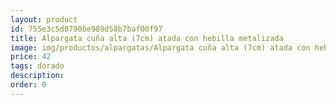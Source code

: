 ```yaml
---
layout: product
id: 755e3c5d0790be989d58b7baf00f97
title: Alpargata cuña alta (7cm) atada con hebilla metalizada
image: img/productos/alpargatas/Alpargata cuña alta (7cm) atada con hebilla metalizada=42=dorado.webp
price: 42
tags: dorado
description: 
order: 0
---
```

